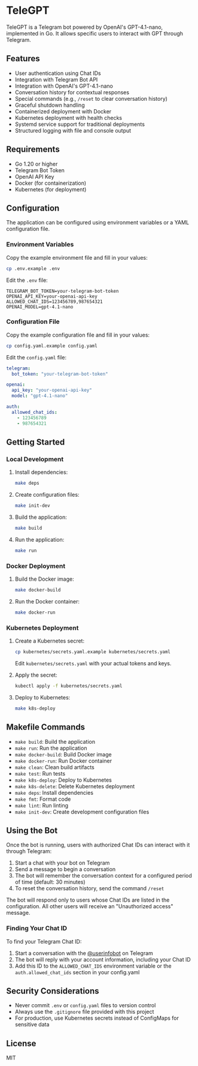# TeleGPT

TeleGPT is a Telegram bot powered by OpenAI's GPT-4.1-nano, implemented in Go. It allows specific users to interact with GPT through Telegram.

## Features

- User authentication using Chat IDs
- Integration with Telegram Bot API
- Integration with OpenAI's GPT-4.1-nano
- Conversation history for contextual responses
- Special commands (e.g., `/reset` to clear conversation history)
- Graceful shutdown handling
- Containerized deployment with Docker
- Kubernetes deployment with health checks
- Systemd service support for traditional deployments
- Structured logging with file and console output

## Requirements

- Go 1.20 or higher
- Telegram Bot Token
- OpenAI API Key
- Docker (for containerization)
- Kubernetes (for deployment)

## Configuration

The application can be configured using environment variables or a YAML configuration file.

### Environment Variables

Copy the example environment file and fill in your values:

```bash
cp .env.example .env
```

Edit the `.env` file:

```
TELEGRAM_BOT_TOKEN=your-telegram-bot-token
OPENAI_API_KEY=your-openai-api-key
ALLOWED_CHAT_IDS=123456789,987654321
OPENAI_MODEL=gpt-4.1-nano
```

### Configuration File

Copy the example configuration file and fill in your values:

```bash
cp config.yaml.example config.yaml
```

Edit the `config.yaml` file:

```yaml
telegram:
  bot_token: "your-telegram-bot-token"

openai:
  api_key: "your-openai-api-key"
  model: "gpt-4.1-nano"

auth:
  allowed_chat_ids:
    - 123456789
    - 987654321
```

## Getting Started

### Local Development

1. Install dependencies:
   ```bash
   make deps
   ```

2. Create configuration files:
   ```bash
   make init-dev
   ```

3. Build the application:
   ```bash
   make build
   ```

4. Run the application:
   ```bash
   make run
   ```

### Docker Deployment

1. Build the Docker image:
   ```bash
   make docker-build
   ```

2. Run the Docker container:
   ```bash
   make docker-run
   ```

### Kubernetes Deployment

1. Create a Kubernetes secret:
   ```bash
   cp kubernetes/secrets.yaml.example kubernetes/secrets.yaml
   ```
   Edit `kubernetes/secrets.yaml` with your actual tokens and keys.

2. Apply the secret:
   ```bash
   kubectl apply -f kubernetes/secrets.yaml
   ```

3. Deploy to Kubernetes:
   ```bash
   make k8s-deploy
   ```

## Makefile Commands

- `make build`: Build the application
- `make run`: Run the application
- `make docker-build`: Build Docker image
- `make docker-run`: Run Docker container
- `make clean`: Clean build artifacts
- `make test`: Run tests
- `make k8s-deploy`: Deploy to Kubernetes
- `make k8s-delete`: Delete Kubernetes deployment
- `make deps`: Install dependencies
- `make fmt`: Format code
- `make lint`: Run linting
- `make init-dev`: Create development configuration files

## Using the Bot

Once the bot is running, users with authorized Chat IDs can interact with it through Telegram:

1. Start a chat with your bot on Telegram
2. Send a message to begin a conversation
3. The bot will remember the conversation context for a configured period of time (default: 30 minutes)
4. To reset the conversation history, send the command `/reset`

The bot will respond only to users whose Chat IDs are listed in the configuration. All other users will receive an "Unauthorized access" message.

### Finding Your Chat ID

To find your Telegram Chat ID:
1. Start a conversation with the [@userinfobot](https://t.me/userinfobot) on Telegram
2. The bot will reply with your account information, including your Chat ID
3. Add this ID to the `ALLOWED_CHAT_IDS` environment variable or the `auth.allowed_chat_ids` section in your config.yaml

## Security Considerations

- Never commit `.env` or `config.yaml` files to version control
- Always use the `.gitignore` file provided with this project
- For production, use Kubernetes secrets instead of ConfigMaps for sensitive data

## License

MIT
